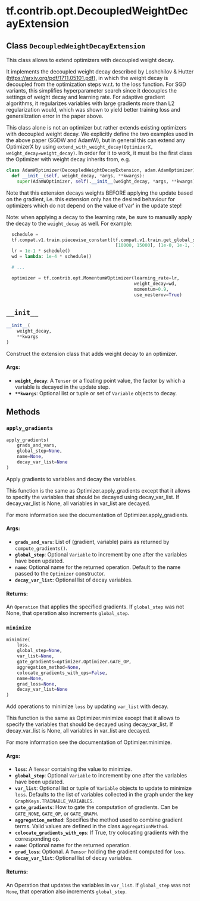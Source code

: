 <div itemscope itemtype="http://developers.google.com/ReferenceObject">
<meta itemprop="name" content="tf.contrib.opt.DecoupledWeightDecayExtension" />
<meta itemprop="path" content="Stable" />
<meta itemprop="property" content="__init__"/>
<meta itemprop="property" content="apply_gradients"/>
<meta itemprop="property" content="minimize"/>
</div>

# tf.contrib.opt.DecoupledWeightDecayExtension

## Class `DecoupledWeightDecayExtension`



This class allows to extend optimizers with decoupled weight decay.

It implements the decoupled weight decay described by Loshchilov & Hutter
(https://arxiv.org/pdf/1711.05101.pdf), in which the weight decay is
decoupled from the optimization steps w.r.t. to the loss function.
For SGD variants, this simplifies hyperparameter search since it decouples
the settings of weight decay and learning rate.
For adaptive gradient algorithms, it regularizes variables with large
gradients more than L2 regularization would, which was shown to yield better
training loss and generalization error in the paper above.

This class alone is not an optimizer but rather extends existing
optimizers with decoupled weight decay. We explicitly define the two examples
used in the above paper (SGDW and AdamW), but in general this can extend
any OptimizerX by using
`extend_with_weight_decay(OptimizerX, weight_decay=weight_decay)`.
In order for it to work, it must be the first class the Optimizer with
weight decay inherits from, e.g.

```python
class AdamWOptimizer(DecoupledWeightDecayExtension, adam.AdamOptimizer):
  def __init__(self, weight_decay, *args, **kwargs):
    super(AdamWOptimizer, self).__init__(weight_decay, *args, **kwargs).
```

Note that this extension decays weights BEFORE applying the update based
on the gradient, i.e. this extension only has the desired behaviour for
optimizers which do not depend on the value of'var' in the update step!

Note: when applying a decay to the learning rate, be sure to manually apply
the decay to the `weight_decay` as well. For example:

```python
  schedule =
  tf.compat.v1.train.piecewise_constant(tf.compat.v1.train.get_global_step(),
                                         [10000, 15000], [1e-0, 1e-1, 1e-2])
  lr = 1e-1 * schedule()
  wd = lambda: 1e-4 * schedule()

  # ...

  optimizer = tf.contrib.opt.MomentumWOptimizer(learning_rate=lr,
                                                weight_decay=wd,
                                                momentum=0.9,
                                                use_nesterov=True)
```

<h2 id="__init__"><code>__init__</code></h2>

``` python
__init__(
    weight_decay,
    **kwargs
)
```

Construct the extension class that adds weight decay to an optimizer.

#### Args:

* <b>`weight_decay`</b>: A `Tensor` or a floating point value, the factor by which a
    variable is decayed in the update step.
* <b>`**kwargs`</b>: Optional list or tuple or set of `Variable` objects to decay.



## Methods

<h3 id="apply_gradients"><code>apply_gradients</code></h3>

``` python
apply_gradients(
    grads_and_vars,
    global_step=None,
    name=None,
    decay_var_list=None
)
```

Apply gradients to variables and decay the variables.

This function is the same as Optimizer.apply_gradients except that it
allows to specify the variables that should be decayed using
decay_var_list. If decay_var_list is None, all variables in var_list
are decayed.

For more information see the documentation of Optimizer.apply_gradients.

#### Args:

* <b>`grads_and_vars`</b>: List of (gradient, variable) pairs as returned by
    `compute_gradients()`.
* <b>`global_step`</b>: Optional `Variable` to increment by one after the variables
    have been updated.
* <b>`name`</b>: Optional name for the returned operation.  Default to the name
    passed to the `Optimizer` constructor.
* <b>`decay_var_list`</b>: Optional list of decay variables.


#### Returns:

An `Operation` that applies the specified gradients. If `global_step`
was not None, that operation also increments `global_step`.

<h3 id="minimize"><code>minimize</code></h3>

``` python
minimize(
    loss,
    global_step=None,
    var_list=None,
    gate_gradients=optimizer.Optimizer.GATE_OP,
    aggregation_method=None,
    colocate_gradients_with_ops=False,
    name=None,
    grad_loss=None,
    decay_var_list=None
)
```

Add operations to minimize `loss` by updating `var_list` with decay.

This function is the same as Optimizer.minimize except that it allows to
specify the variables that should be decayed using decay_var_list.
If decay_var_list is None, all variables in var_list are decayed.

For more information see the documentation of Optimizer.minimize.

#### Args:

* <b>`loss`</b>: A `Tensor` containing the value to minimize.
* <b>`global_step`</b>: Optional `Variable` to increment by one after the variables
    have been updated.
* <b>`var_list`</b>: Optional list or tuple of `Variable` objects to update to
    minimize `loss`.  Defaults to the list of variables collected in the
    graph under the key `GraphKeys.TRAINABLE_VARIABLES`.
* <b>`gate_gradients`</b>: How to gate the computation of gradients.  Can be
    `GATE_NONE`, `GATE_OP`, or  `GATE_GRAPH`.
* <b>`aggregation_method`</b>: Specifies the method used to combine gradient terms.
    Valid values are defined in the class `AggregationMethod`.
* <b>`colocate_gradients_with_ops`</b>: If True, try colocating gradients with the
    corresponding op.
* <b>`name`</b>: Optional name for the returned operation.
* <b>`grad_loss`</b>: Optional. A `Tensor` holding the gradient computed for `loss`.
* <b>`decay_var_list`</b>: Optional list of decay variables.


#### Returns:

An Operation that updates the variables in `var_list`.  If `global_step`
was not `None`, that operation also increments `global_step`.




